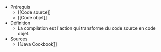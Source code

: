 - Prérequis
	- [[Code source]]
	- [[Code objet]]
- Définition
	-	La compilation est l'action qui transforme du code source en code objet.
- Sources
	- [[Java Cookbook]]
